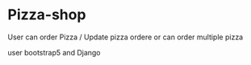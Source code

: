 # Pizza-shop

User can order Pizza / Update pizza ordere or can order multiple pizza

user bootstrap5 and Django
